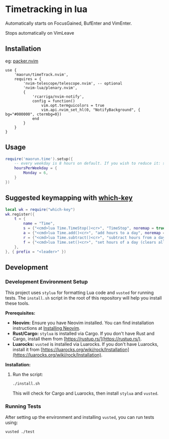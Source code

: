 # Timetracking in lua

Automatically starts on FocusGained, BufEnter and VimEnter.

Stops automatically on VimLeave

## Installation
eg:
[packer.nvim](https://github.com/wbthomason/packer.nvim)
```vim
use {
    'maorun/timeTrack.nvim',
    requires = {
        'nvim-telescope/telescope.nvim', -- optional
        'nvim-lua/plenary.nvim',
        {
            'rcarriga/nvim-notify',
            config = function()
                vim.opt.termguicolors = true
                vim.api.nvim_set_hl(0, "NotifyBackground", { bg="#000000", ctermbg=0})
            end
        }
    }
}
```

## Usage

```lua
require('maorun.time').setup({
    -- every weekday is 8 hours on default. If you wish to reduce it: set it here
    hoursPerWeekday = {
        Monday = 6,
    }
})
```

## Suggested keymapping with [which-key](https://github.com/folke/which-key.nvim)
```lua
local wk = require("which-key")
wk.register({
    t = {
        name = "Time",
        s = {"<cmd>lua Time.TimeStop()<cr>", "TimeStop", noremap = true},
        a = {"<cmd>lua Time.add()<cr>", "add hours to a day", noremap = true},
        r = {"<cmd>lua Time.subtract()<cr>", "subtract hours from a day", noremap = true},
        f = {"<cmd>lua Time.set()<cr>", "set hours of a day (clears all entries)", noremap = true},
    },
}, { prefix = "<leader>" })
```

## Development

### Development Environment Setup

This project uses `stylua` for formatting Lua code and `vusted` for running tests.
The `install.sh` script in the root of this repository will help you install these tools.

**Prerequisites:**

*   **Neovim:** Ensure you have Neovim installed. You can find installation instructions at [Installing Neovim](https://github.com/neovim/neovim/wiki/Installing-Neovim).
*   **Rust/Cargo:** `stylua` is installed via Cargo. If you don't have Rust and Cargo, install them from [https://rustup.rs/](https://rustup.rs/).
*   **Luarocks:** `vusted` is installed via Luarocks. If you don't have Luarocks, install it from [https://luarocks.org/wiki/rock/Installation](https://luarocks.org/wiki/rock/Installation).

**Installation:**

1.  Run the script:
    ```sh
    ./install.sh
    ```
    This will check for Cargo and Luarocks, then install `stylua` and `vusted`.

### Running Tests

After setting up the environment and installing `vusted`, you can run tests using:
```sh
vusted ./test
```
